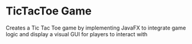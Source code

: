 # TicTacToe Game
Creates a Tic Tac Toe game by implementing JavaFX to integrate game logic and display a visual GUI for players to interact with
